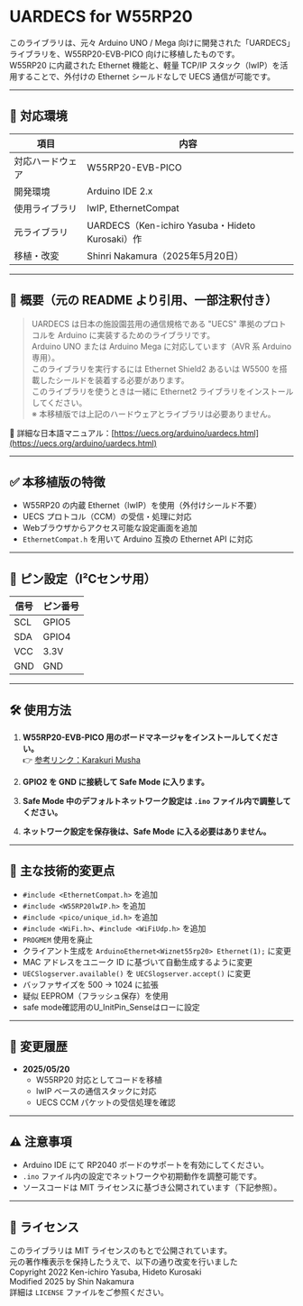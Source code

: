 # UARDECS for W55RP20

このライブラリは、元々 Arduino UNO / Mega 向けに開発された「UARDECS」ライブラリを、W55RP20-EVB-PICO 向けに移植したものです。  
W55RP20 に内蔵された Ethernet 機能と、軽量 TCP/IP スタック（lwIP）を活用することで、外付けの Ethernet シールドなしで UECS 通信が可能です。

---

## 🔧 対応環境

| 項目             | 内容                                      |
|------------------|-------------------------------------------|
| 対応ハードウェア | W55RP20-EVB-PICO                          |
| 開発環境         | Arduino IDE 2.x                           |
| 使用ライブラリ   | lwIP, EthernetCompat                      |
| 元ライブラリ     | UARDECS（Ken-ichiro Yasuba・Hideto Kurosaki）作         |
| 移植・改変       | Shinri Nakamura（2025年5月20日）                  |

---

## 📌 概要（元の README より引用、一部注釈付き）

> UARDECS は日本の施設園芸用の通信規格である "UECS" 準拠のプロトコルを Arduino に実装するためのライブラリです。  
> Arduino UNO または Arduino Mega に対応しています（AVR 系 Arduino 専用）。  
> このライブラリを実行するには Ethernet Shield2 あるいは W5500 を搭載したシールドを装着する必要があります。  
> このライブラリを使うときは一緒に Ethernet2 ライブラリをインストールしてください。  
> ※ 本移植版では上記のハードウェアとライブラリは必要ありません。

📘 詳細な日本語マニュアル：[https://uecs.org/arduino/uardecs.html](https://uecs.org/arduino/uardecs.html)

---

## ✅ 本移植版の特徴

- W55RP20 の内蔵 Ethernet（lwIP）を使用（外付けシールド不要）
- UECS プロトコル（CCM）の受信・処理に対応
- Webブラウザからアクセス可能な設定画面を追加
- `EthernetCompat.h` を用いて Arduino 互換の Ethernet API に対応

---

## 🔌 ピン設定（I²Cセンサ用）

| 信号 | ピン番号 |
|------|----------|
| SCL  | GPIO5    |
| SDA  | GPIO4    |
| VCC  | 3.3V     |
| GND  | GND      |

---

## 🛠️ 使用方法

1. **W55RP20-EVB-PICO 用のボードマネージャをインストールしてください。**  
   👉 [参考リンク：Karakuri Musha](https://karakuri-musha.com/inside-technology/arduino-raspberrypi-pico-helloworld01/)

2. **GPIO2 を GND に接続して Safe Mode に入ります。**

3. **Safe Mode 中のデフォルトネットワーク設定は `.ino` ファイル内で調整してください。**

4. **ネットワーク設定を保存後は、Safe Mode に入る必要はありません。**

---

## 🔧 主な技術的変更点

- `#include <EthernetCompat.h>` を追加
- `#include <W55RP20lwIP.h>` を追加
- `#include <pico/unique_id.h>` を追加
- `#include <WiFi.h>`、`#include <WiFiUdp.h>` を追加
- `PROGMEM` 使用を廃止
- クライアント生成を `ArduinoEthernet<Wiznet55rp20> Ethernet(1);` に変更
- MAC アドレスをユニーク ID に基づいて自動生成するように変更
- `UECSlogserver.available()` を `UECSlogserver.accept()` に変更
- バッファサイズを 500 → 1024 に拡張
- 疑似 EEPROM（フラッシュ保存）を使用
- safe mode確認用のU_InitPin_Senseはローに設定

---

## 🔄 変更履歴

- **2025/05/20**  
  - W55RP20 対応としてコードを移植  
  - lwIP ベースの通信スタックに対応  
  - UECS CCM パケットの受信処理を確認  

---

## ⚠ 注意事項

- Arduino IDE にて RP2040 ボードのサポートを有効にしてください。
- `.ino` ファイル内の設定でネットワークや初期動作を調整可能です。
- ソースコードは MIT ライセンスに基づき公開されています（下記参照）。

---

## 📜 ライセンス

このライブラリは MIT ライセンスのもとで公開されています。  
元の著作権表示を保持したうえで、以下の通り改変を行いました<br>
Copyright 2022 Ken-ichiro Yasuba, Hideto Kurosaki<br>
Modified 2025 by Shin Nakamura<br>
詳細は `LICENSE` ファイルをご参照ください。

